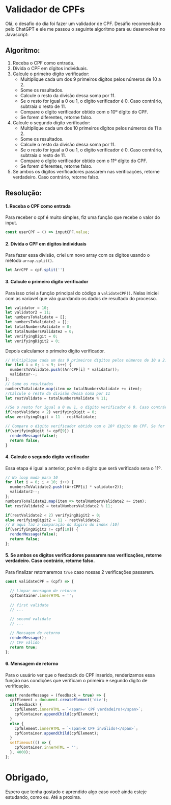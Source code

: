 # Validador de CPFs
Olá, o desafio do dia foi fazer um validador de CPF. Desáfio recomendado pelo ChatGPT e ele me passou o seguinte algoritmo para eu desenvolver no Javascript:

## Algoritmo:
1. Receba o CPF como entrada.
2. Divida o CPF em dígitos individuais.
3. Calcule o primeiro dígito verificador:
    - Multiplique cada um dos 9 primeiros dígitos pelos números de 10 a 2.
    - Some os resultados.
    - Calcule o resto da divisão dessa soma por 11.
    - Se o resto for igual a 0 ou 1, o dígito verificador é 0. Caso contrário, subtraia o resto de 11.
    - Compare o dígito verificador obtido com o 10º dígito do CPF.
    - Se forem diferentes, retorne falso.
4. Calcule o segundo dígito verificador:
    - Multiplique cada um dos 10 primeiros dígitos pelos números de 11 a 2.
    - Some os resultados.
    - Calcule o resto da divisão dessa soma por 11.
    - Se o resto for igual a 0 ou 1, o dígito verificador é 0. Caso contrário, subtraia o resto de 11.
    - Compare o dígito verificador obtido com o 11º dígito do CPF.
    - Se forem diferentes, retorne falso.
5. Se ambos os dígitos verificadores passarem nas verificações, retorne verdadeiro. Caso contrário, retorne falso.

## Resolução:

#### 1. Receba o CPF como entrada
Para receber o cpf é muito simples, fiz uma função que recebe o valor do input.
```javascript
const userCPF = () => inputCPF.value;
```

#### 2. Divida o CPF em dígitos individuais
Para fazer essa divisão, criei um novo array com os digitos usando o método `array.split()`.
```javascript
let ArrCPF = cpf.split('')
```

#### 3. Calcule o primeiro dígito verificador
Para isso criei a função principal do código a `validateCPF()`. Nelas iniciei com as variavel que vão guardando os dados de resultado do processo.

```javascript
let validator = 10;
let validator2 = 11;
let numbersToValidate = [];
let numbersToValidate2 = [];
let totalNumbersValidate = 0;
let totalNumbersValidate2 = 0;
let verifyingDigit = 0;
let verifyingDigit2 = 0;
```
Depois calculamor o primeiro digito verificador.

```javascript
// Multiplique cada um dos 9 primeiros dígitos pelos números de 10 a 2.
for (let i = 0; i < 9; i++) {
  numbersToValidate.push((ArrCPF[i] * validator));
  validator--;
};
// Some os resultados
numbersToValidate.map(item => totalNumbersValidate += item);
//Calcule o resto da divisão dessa soma por 11
let restValidate = totalNumbersValidate % 11;

//Se o resto for igual a 0 ou 1, o dígito verificador é 0. Caso contrário, subtraia o resto de 11.
if(restValidate < 2) verifyingDigit = 0;
else verifyingDigit = 11 - restValidate;

// Compare o dígito verificador obtido com o 10º dígito do CPF. Se for diferente, retorne falso
if(verifyingDigit != cpf[9]) {
  renderMessage(false);
  return false;
}
```

#### 4. Calcule o segundo dígito verificador
Essa etapa é igual a anterior, porém o digito que será verificado sera o 11º.
```javascript
// No loop muda para 10
for (let i = 0; i < 10; i++) {
  numbersToValidate2.push((ArrCPF[i] * validator2));
  validator2--;
};
numbersToValidate2.map(item => totalNumbersValidate2 += item);
let restValidate2 = totalNumbersValidate2 % 11;

if(restValidate2 < 2) verifyingDigit2 = 0;
else verifyingDigit2 = 11 - restValidate2;
// E aqui faz a comparação do digiro do index [10]
if(verifyingDigit2 != cpf[10]) {
  renderMessage(false);
  return false;
};
```
#### 5. Se ambos os dígitos verificadores passarem nas verificações, retorne verdadeiro. Caso contrário, retorne falso.
Para finalizar retornaremos `true` caso nossas 2 verificações passarem.

```javascript
const validateCPF = (cpf) => {

  // Limpar mensagem de retorno
  cpfContainer.innerHTML = '';
  
  // first validate
  // ...

  // second validate
  // ...

  // Mensagem de retorno
  renderMessage();
  // CPF válido
  return true;
};
```

#### 6. Mensagem de retorno
Para o usuário ver que o feedback do CPF inserido, renderizamos essa função nas condições que verificam o primeiro e segundo digito de verificação.

```javascript
const renderMessage = (feedback = true) => {
  cpfElement = document.createElement('div');
  if(feedback) {
    cpfElement.innerHTML = `<span>✅ CPF verdadeiro!</span>`;
    cpfContainer.appendChild(cpfElement);
  }
  else {
    cpfElement.innerHTML = `<span>❌ CPF inválido!</span>`;
    cpfContainer.appendChild(cpfElement);
  }
  setTimeout(() => {
    cpfContainer.innerHTML = '';
  }, 4000);
};
```

# Obrigado,
Espero que tenha gostado e aprendido algo caso você ainda esteje estudando, como eu.
Até a proxima.